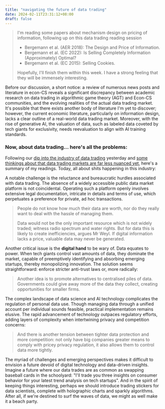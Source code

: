 ```yaml
---
title: "navigating the future of data trading"
date: 2024-02-11T23:31:12+08:00
draft: false
---
```


> I'm reading some papers about mechanism design on pricing of information, following up on this data trading reading session
>
> - Bergemann et al. (AER 2018): The Design and Price of Information.
> - Bergemann et al. (EC 2022): Is Selling Completely Information (Approximately) Optimal?
> - Bergemann et al. (EC 2015): Selling Cookies.
>
> Hopefully, I'll finish them within this week. I have a strong feeling that they will be immensely interesting.

Before our discussion, a short notice: a review of numerous news posts and literature in econ-CS reveals a significant discrepancy between academic research on data trading in algorithmic game theory (AGT) and Econ-CS communities, and the evolving realities of the actual data trading market. It's possible that there exists another body of literature I'm yet to discover; however, the current economic literature, particularly on information design, lacks a clear outline of a real-world data trading market. Moreover, with the rise of generative AI, the valuation of data, such as labeled data coveted by tech giants for exclusivity, needs reevaluation to align with AI training standards.

### Now, about data trading... here's all the problems:

Following our [dip into the industry of data trading](https://aritang.github.io/data_trading_economist/) yesterday and [some thinkings about that data trading markets are far less nuanced yet](https://aritang.github.io/posts/trading_data/), here's a summary of my readings. Today, all about shits happening in this industry:

A notable challenge is the reluctance and bureaucratic hurdles associated with data trading. The absence of a widely accessible public data market platform is not coincidental. Operating such a platform openly involves extensive legal documentation, intricate in details and terms of use, which perpetuates a preference for private, ad hoc transactions.

> People do not know how much their data are worth, nor do they really want to deal with the hassle of managing them.
>
> Data would not be the only important resource which is not widely traded; witness radio spectrum and water rights. But for data this is likely to create inefficiencies, argues Mr Weyl. If digital information lacks a price, valuable data may never be generated.

Another critical issue is the **digital hand** to be wary of. Data equates to power. When tech giants control vast amounts of data, they dominate the market, capable of preemptively identifying and absorbing emerging startups, thereby monopolizing innovation. The solution seems straightforward: enforce stricter anti-trust laws or, more radically:

> Another idea is to promote alternatives to centralised piles of data. Governments could give away more of the data they collect, creating opportunities for smaller firms.

The complex landscape of data science and AI technology complicates the regulation of personal data use. Though managing data through a unified account per individual sounds feasible, practical implementation remains elusive. The rapid advancement of technology outpaces regulatory efforts, adding layers of complexity when intertwining privacy and competition concerns:

> And there is another tension between tighter data protection and more competition: not only have big companies greater means to comply with pricey privacy regulation, it also allows them to control data more tightly.

The myriad of challenges and emerging perspectives makes it difficult to envision a future devoid of digital technology and data-driven insights. Imagine a future where our data trades are as common as swapping baseball cards in the schoolyard: "I'll trade you three insights on consumer behavior for your latest trend analysis on tech startups". And in the spirit of keeping things interesting, perhaps we should introduce trading stickers for data scientists, complete with holographic charts and sparkly algorithms. After all, if we're destined to surf the waves of data, we might as well make it a beach party.
